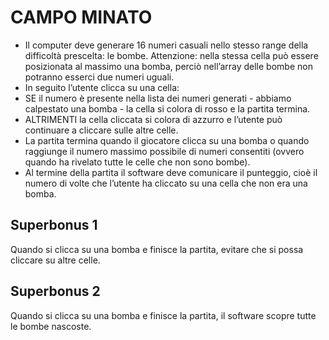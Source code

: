 # CAMPO MINATO

- Il computer deve generare 16 numeri casuali nello stesso range della difficoltà prescelta: le bombe. Attenzione: nella stessa cella può essere posizionata al massimo una bomba, perciò nell’array delle bombe non potranno esserci due numeri uguali.
- In seguito l’utente clicca su una cella:
- SE il numero è presente nella lista dei numeri generati - abbiamo calpestato una bomba - la cella si colora di rosso e la partita termina.
- ALTRIMENTI la cella cliccata si colora di azzurro e l’utente può continuare a cliccare sulle altre celle.
- La partita termina quando il giocatore clicca su una bomba o quando raggiunge il numero massimo possibile di numeri consentiti (ovvero quando ha rivelato tutte le celle che non sono bombe).
- Al termine della partita il software deve comunicare il punteggio, cioè il numero di volte che l’utente ha cliccato su una cella che non era una bomba.


## Superbonus 1
Quando si clicca su una bomba e finisce la partita, evitare che si possa cliccare su altre celle.
## Superbonus 2
Quando si clicca su una bomba e finisce la partita, il software scopre tutte le bombe nascoste.